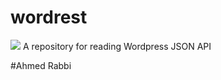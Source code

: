 # wordrest
[![](https://jitpack.io/v/itsrabbi/wordrest.svg)](https://jitpack.io/#itsrabbi/wordrest)
A repository for reading Wordpress JSON API


#Ahmed Rabbi
